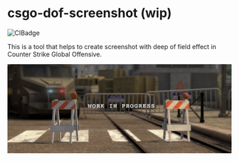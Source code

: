# csgo-dof-screenshot (wip)
![CIBadge](https://github.com/ferdodo/csgo-dof-screenshot/workflows/test/badge.svg "CI Badge")

This is a tool that helps to create screenshot with deep of field effect in Counter Strike Global Offensive.

![WorkInProgress](/gallery/wip.jpg "Work in progress")
